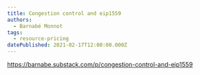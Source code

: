 ```yaml
---
title: Congestion control and eip1559
authors:
  - Barnabé Monnot
tags:
  - resource-pricing
datePublished: 2021-02-17T12:00:00.000Z
---
```


<https://barnabe.substack.com/p/congestion-control-and-eip1559>
